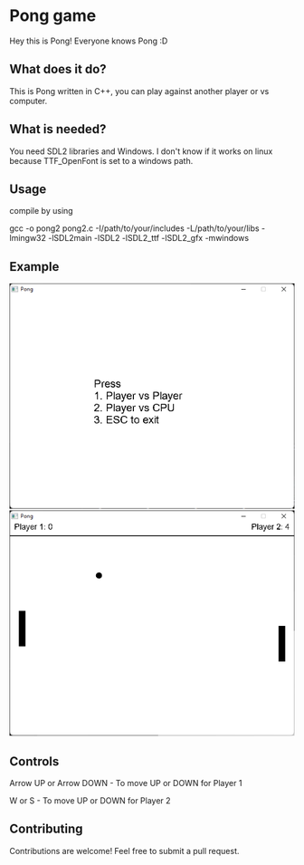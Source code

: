 # Pong game

Hey this is Pong! Everyone knows Pong :D

## What does it do?

This is Pong written in C++, you can play against another player or vs computer.

## What is needed?

You need SDL2 libraries and Windows. I don't know if it works on linux because TTF_OpenFont is set to a windows path. 

## Usage

compile by using

gcc -o pong2 pong2.c -I/path/to/your/includes -L/path/to/your/libs -lmingw32 -lSDL2main -lSDL2 -lSDL2_ttf -lSDL2_gfx -mwindows

## Example

![Example 1](example_1.png)
![Example 2](example_2.png)

## Controls

Arrow UP or Arrow DOWN - To move UP or DOWN for Player 1

W or S - To move UP or DOWN for Player 2

## Contributing
Contributions are welcome! Feel free to submit a pull request.
